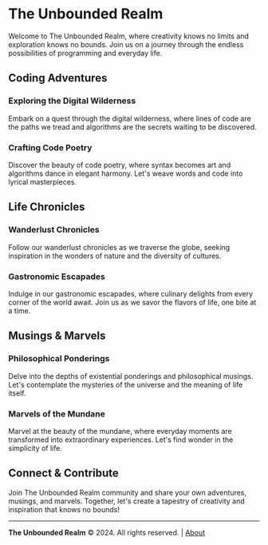 # The Unbounded Realm

Welcome to The Unbounded Realm, where creativity knows no limits and exploration knows no bounds. Join us on a journey through the endless possibilities of programming and everyday life.

## Coding Adventures

### Exploring the Digital Wilderness

Embark on a quest through the digital wilderness, where lines of code are the paths we tread and algorithms are the secrets waiting to be discovered.

### Crafting Code Poetry

Discover the beauty of code poetry, where syntax becomes art and algorithms dance in elegant harmony. Let's weave words and code into lyrical masterpieces.

## Life Chronicles

### Wanderlust Chronicles

Follow our wanderlust chronicles as we traverse the globe, seeking inspiration in the wonders of nature and the diversity of cultures.

### Gastronomic Escapades

Indulge in our gastronomic escapades, where culinary delights from every corner of the world await. Join us as we savor the flavors of life, one bite at a time.

## Musings & Marvels

### Philosophical Ponderings

Delve into the depths of existential ponderings and philosophical musings. Let's contemplate the mysteries of the universe and the meaning of life itself.

### Marvels of the Mundane

Marvel at the beauty of the mundane, where everyday moments are transformed into extraordinary experiences. Let's find wonder in the simplicity of life.

## Connect & Contribute

Join The Unbounded Realm community and share your own adventures, musings, and marvels. Together, let's create a tapestry of creativity and inspiration that knows no bounds!

---

**The Unbounded Realm** © 2024. All rights reserved. | [About](about.md)
